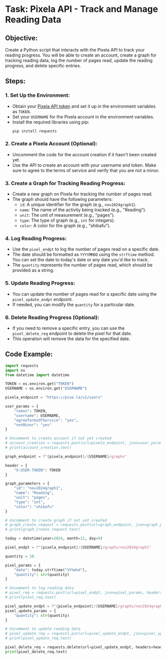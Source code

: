 # Task: Pixela API - Track and Manage Reading Data

## Objective:
Create a Python script that interacts with the Pixela API to track your reading progress. You will be able to create an account, create a graph for tracking reading data, log the number of pages read, update the reading progress, and delete specific entries.

## Steps:

### 1. **Set Up the Environment:**
   - Obtain your [Pixela API token](https://pixe.la/) and set it up in the environment variables as `TOKEN`.
   - Set your `USERNAME` for the Pixela account in the environment variables.
   - Install the required libraries using pip:
     ```bash
     pip install requests
     ```

### 2. **Create a Pixela Account (Optional):**
   - Uncomment the code for the account creation if it hasn't been created yet.
   - Use the API to create an account with your username and token. Make sure to agree to the terms of service and verify that you are not a minor.

### 3. **Create a Graph for Tracking Reading Progress:**
   - Create a new graph on Pixela for tracking the number of pages read.
   - The graph should have the following parameters:
     - `id`: A unique identifier for the graph (e.g., `nov2024graph1`).
     - `name`: The name of the activity being tracked (e.g., "Reading").
     - `unit`: The unit of measurement (e.g., "pages").
     - `type`: The type of graph (e.g., `int` for integers).
     - `color`: A color for the graph (e.g., "shibafu").

### 4. **Log Reading Progress:**
   - Use the `pixel_endpt` to log the number of pages read on a specific date.
   - The date should be formatted as `YYYYMMDD` using the `strftime` method. You can set the date to today's date or any date you'd like to track.
   - The `quantity` represents the number of pages read, which should be provided as a string.

### 5. **Update Reading Progress:**
   - You can update the number of pages read for a specific date using the `pixel_update_endpt` endpoint.
   - If needed, you can modify the `quantity` for a particular date.

### 6. **Delete Reading Progress (Optional):**
   - If you need to remove a specific entry, you can use the `pixel_delete_req` endpoint to delete the pixel for that date.
   - This operation will remove the data for the specified date.

## Code Example:

```python
import requests
import os
from datetime import datetime

TOKEN = os.environ.get("TOKEN")
USERNAME = os.environ.get("USERNAME")

pixela_endpoint = "https://pixe.la/v1/users"

user_params = {
    "token": TOKEN,
    "username": USERNAME,
    "agreeTermsOfService": "yes",
    "notMinor": "yes"
}

# Uncomment to create account if not yet created
# account_creation = requests.post(url=pixela_endpoint, json=user_params)
# print(account_creation.text)

graph_endpoint = f"{pixela_endpoint}/{USERNAME}/graphs"

header = {
    "X-USER-TOKEN": TOKEN
}

graph_parameters = {
    "id": "nov2024graph1",
    "name": "Reading",
    "unit": "pages",
    "type": "int",
    "color": "shibafu"
}

# Uncomment to create graph if not yet created
# graph_create_request = requests.post(url=graph_endpoint, json=graph_parameters, headers=header)
# print(graph_create_request.text)

today = datetime(year=2024, month=11, day=9)

pixel_endpt = f"{pixela_endpoint}/{USERNAME}/graphs/nov2024graph1"

quantity = 10

pixel_params = {
    "date": today.strftime("%Y%m%d"),
    "quantity": str(quantity)
}

# Uncomment to log reading data
# pixel_req = requests.post(url=pixel_endpt, json=pixel_params, headers=header)
# print(pixel_req.text)

pixel_update_endpt = f"{pixela_endpoint}/{USERNAME}/graphs/nov2024graph1/{today.strftime('%Y%m%d')}"
pixel_update_params = {
    "quantity": str(quantity)
}

# Uncomment to update reading data
# pixel_update_req = requests.put(url=pixel_update_endpt, json=pixel_update_params, headers=header)
# print(pixel_update_req.text)

pixel_delete_req = requests.delete(url=pixel_update_endpt, headers=header)
print(pixel_delete_req.text)
